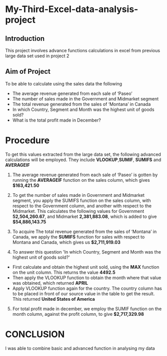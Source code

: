 # My-Third-Excel-data-analysis-project
## Introduction
This project involves advance functions calculations in excel from previous large data set used in project 2
## Aim of Project
To be able to calculate using the sales data the following
- The average revenue generated from each sale of ‘Paseo’
- The number of sales made in the Government and Midmarket segment
- The total revenue generated from the sales of ‘Montana’ in Canada
- In which Country, Segment and Month was the highest unit of goods sold?
- What is the total profit made in December?

# Procedure
To get this values extracted from the large data set, the following advanced calculations will be employed. They include **VLOOKUP**,**SUMIF**, **SUMIFS** and **AVERAGEIF**
1. The average revenue generated from each sale of ‘Paseo’ is gotten by running the **AVERAGEIF** function on the sales column, which gives  **$163,421.50**

2. To get the number of sales made in Government and Midmarket segment, you apply the SUMIFS function on the sales column, with respect to the Government column, and another with respect to the Midmarket. This calculates the following values for Government **52,504,260.67**, and Midmarket **2,381,883.08**, which is added to give **$54,886,143.75**

3. To acquire The total revenue generated from the sales of ‘Montana’ in Canada, we apply the **SUMIFS** function for sales with respect to Montana and Canada, which gives us **$2,711,919.03**

4. To answer this question 'In which Country, Segment and Month was the highest unit of goods sold?'
- First calculate and obtain the highest unit sold, using the **MAX** function on the unit column. This returns the value **4492.5**
- Then apply the VLOOKUP function to obtain the month where that value was obtained, which returned **APRIL**
- Apply VLOOKUP function again for the country. The country column has to be placed in front of our source value in the table to get the result. This returned **United States of America**

5. For total profit made in december, we employ the SUMIF function on the month column, against the profit column, to give  **$2,717,329.98**

# CONCLUSION
I was able to combine basic and advanced function in analysing my data



